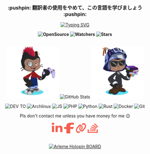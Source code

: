 
<div class="rounded-2 mb-2" align="center">
  <h3 align="center">:pushpin: 翻訳者の使用をやめて、この言語を学びましょう :pushpin:</h3>
</div>

<p align=center>
  <a href="https://git.io/typing-svg">
      <img src="https://readme-typing-svg.herokuapp.com?font=Cascadia+Code&weight=900&pause=1000&color=F55F4E&center=true&vCenter=true&random=true&width=435&lines=Arl%C3%A8me+J.+alias+rootkit7628" alt="Typing SVG" />
  </a>
<p>

<p align=center>  <strong>
  <img alt='OpenSource' src='https://img.shields.io/badge/OPEN%20-SOURCE-blue?color=F55F4E&style=for-the-badge&logo=Open%20Source%20Initiative&logoColor=%23ffffff'>
  <img alt='Watchers' src='https://img.shields.io/github/watchers/rootkit7628/rootkit7628?color=F55F4E&label=PROFIL%20VIEW&logo=Steelseries&logoColor=%23ffffff&style=for-the-badge'/>
  <img alt='Stars' src='https://img.shields.io/github/stars/rootkit7628?color=F55F4E&label=KINTANA&logo=Apache%20Spark&logoColor=%23ffffff&style=for-the-badge'/>
</strong> 
</br>
</br>
<p>
<div  align="center">
      <img width='170' src='https://github.com/rootkit7628/rootkit7628/blob/main/img/gitcat/octocat-1710333752795.png'/>
      <img width='400' src="https://github-readme-streak-stats.herokuapp.com?user=rootkit7628&theme=leafy&date_format=j%20M%5B%20Y%5D&ring=3776AB&sideNums=F55F4E&dates=3776AB&currStreakNum=F55F4E&currStreakLabel=F55F4E&background=ffffff00&hide_border=true" alt="GitHub Stats" />
      <img width='170' src='https://github.com/rootkit7628/rootkit7628/blob/main/img/gitcat/octocat-1710333995218.png'/>
</div>



<p align='center'>
  <img alt='DEV TO' src='https://img.shields.io/badge/dev.to-0A0A0A?style=for-the-badge&logo=dev.to&logoColor=white'/>
  <img alt='Archlinux' src='https://img.shields.io/badge/Arch%20Linux-1793D1?logo=arch-linux&logoColor=fff&style=for-the-badge'/>
  <img alt='JS' src='https://img.shields.io/badge/JS-%23F7DF1E.svg?style=for-the-badge&logo=javascript&logoColor=black'/>
  <img alt='PHP' src='https://img.shields.io/badge/php-%23777BB4.svg?style=for-the-badge&logo=php&logoColor=white'/>
  <img alt='Python' src='https://img.shields.io/badge/python-3670A0?style=for-the-badge&logo=python&logoColor=ffdd54'/>
  <img alt='Rust' src='https://img.shields.io/badge/rust-%23000000.svg?style=for-the-badge&logo=rust&logoColor=white'/>
  <img alt='Docker' src='https://img.shields.io/badge/docker-%230db7ed.svg?style=for-the-badge&logo=docker&logoColor=white'/>
  <img alt='Git' src='https://img.shields.io/badge/git-%23F05033.svg?style=for-the-badge&logo=git&logoColor=white'/>
  
  
  
  <br/>

</div>

<p align=center>
  Pls don't contact me unless you have money for me 😉
</p>


<p align=center>
  <a href="https://www.linkedin.com/in/arleme-jhn/"><img height=35 width=35 src="img/social/linkedin-in.svg"></a>
  <a href="https://www.facebook.com/arleme.scheck/"><img height=35 width=35 src="img/social/facebook-f.svg"></a>
  <a href="https://arleme.me"><img height=35 width=35 src="img/social/link-solid.svg"></a>
  <a href="https://stackoverflow.com/users/14732398/arleme"><img height=35 width=35 src="img/social/stack-overflow.svg"></a>
</p>

<p align=center>
  <br/>
  <a href="https://holopin.io/@arleme"><img width="600" src="https://holopin.me/arleme" alt="Arleme Holopin BOARD"></a>
</p>
